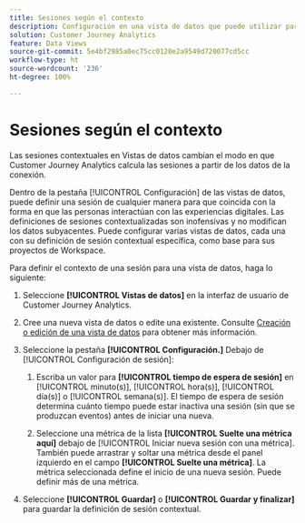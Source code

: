 ```yaml
---
title: Sesiones según el contexto
description: Configuración en una vista de datos que puede utilizar para definir sesiones contextuales.
solution: Customer Journey Analytics
feature: Data Views
source-git-commit: 5e4bf2985a0ec75cc0120e2a9549d720077cd5cc
workflow-type: ht
source-wordcount: '236'
ht-degree: 100%

---
```



# Sesiones según el contexto

Las sesiones contextuales en Vistas de datos cambian el modo en que Customer Journey Analytics calcula las sesiones a partir de los datos de la conexión.

Dentro de la pestaña [!UICONTROL Configuración] de las vistas de datos, puede definir una sesión de cualquier manera para que coincida con la forma en que las personas interactúan con las experiencias digitales. Las definiciones de sesiones contextualizadas son inofensivas y no modifican los datos subyacentes. Puede configurar varias vistas de datos, cada una con su definición de sesión contextual específica, como base para sus proyectos de Workspace.

Para definir el contexto de una sesión para una vista de datos, haga lo siguiente:

1. Seleccione **[!UICONTROL Vistas de datos]** en la interfaz de usuario de Customer Journey Analytics.

1. Cree una nueva vista de datos o edite una existente. Consulte [Creación o edición de una vista de datos](create-dataview.md) para obtener más información.

1. Seleccione la pestaña **[!UICONTROL Configuración.]** Debajo de [!UICONTROL Configuración de sesión]:

   1. Escriba un valor para **[!UICONTROL tiempo de espera de sesión]** en [!UICONTROL minuto(s)], [!UICONTROL hora(s)], [!UICONTROL día(s)] o [!UICONTROL semana(s)]. El tiempo de espera de sesión determina cuánto tiempo puede estar inactiva una sesión (sin que se produzcan eventos) antes de iniciar una nueva.

   2. Seleccione una métrica de la lista **[!UICONTROL Suelte una métrica aquí]** debajo de [!UICONTROL Iniciar nueva sesión con una métrica]. También puede arrastrar y soltar una métrica desde el panel izquierdo en el campo **[!UICONTROL Suelte una métrica]**. La métrica seleccionada define el inicio de una nueva sesión. Puede definir más de una métrica.

1. Seleccione **[!UICONTROL Guardar]** o **[!UICONTROL Guardar y finalizar]** para guardar la definición de sesión contextual.


